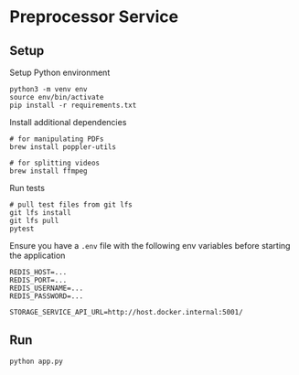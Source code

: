 # Preprocessor Service

## Setup
Setup Python environment
```
python3 -m venv env
source env/bin/activate
pip install -r requirements.txt
```

Install additional dependencies
```
# for manipulating PDFs
brew install poppler-utils

# for splitting videos
brew install ffmpeg  
```

Run tests
```
# pull test files from git lfs
git lfs install
git lfs pull
pytest
```

Ensure you have a `.env` file with the following env variables before starting the application
```
REDIS_HOST=...
REDIS_PORT=...
REDIS_USERNAME=...
REDIS_PASSWORD=...

STORAGE_SERVICE_API_URL=http://host.docker.internal:5001/
```

## Run
```
python app.py
```
